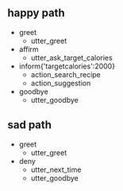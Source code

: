 ## happy path
* greet
  - utter_greet
* affirm
  - utter_ask_target_calories
* inform{'targetcalories':2000}
  - action_search_recipe
  - action_suggestion
* goodbye
  - utter_goodbye

## sad path 
* greet
  - utter_greet
* deny
  - utter_next_time
  - utter_goodbye



